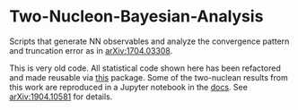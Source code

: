 # Two-Nucleon-Bayesian-Analysis
Scripts that generate NN observables and analyze the convergence pattern and truncation error as in [arXiv:1704.03308](https://arxiv.org/abs/1704.03308).

This is very old code. All statistical code shown here has been refactored and made
reusable via [this](https://github.com/buqeye/gsum) package. Some of the two-nuclean results from this work
are reproduced in a Jupyter notebook in the [docs](https://buqeye.github.io/gsum/notebooks/truncation_recap.html).
See [arXiv:1904.10581](https://arxiv.org/abs/1904.10581) for details.
